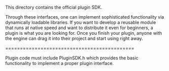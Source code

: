 This directory contains the official plugin SDK.

Through these interfaces, one can implement sophisticated functionality via dynamically loadable libraries.
If you want to develop a reusable module that runs at native speed and want to distribute it even for beginners,
a plugin is what you are looking for. Once you finish your plugin, anyone with the engine can drag it into their project
and start using right away.

============================================

Plugin code must include PluginSDK.h which provides the basic functionality to implement a proper plugin interface.
